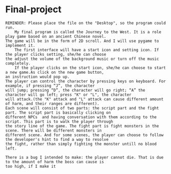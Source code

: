 # Final-project
	REMINDER: Please place the file on the "Desktop", so the program could run.
	    My final program is called the Journey to the West. It is a role play game based on an ancient Chinese novel.
	The game will be in the form of 2D scroll. And I will use pygame to implement it.
	    The first interface will have a start icon and setting icon. If the player clicks setting, she/he can choose
	the adjust the volume of the background music or turn off the music completely. 
	    If the player clicks on the start icon, she/he can choose to start a new game.As click on the new game button,
	an instruction would pop up.
	The player can control the character by pressing keys on keyboard. For example, if pressing “J”, the character
	will jump; pressing “D”, the character will go right; “A” the character will go left; press "K" or "L", the character
	will attack.(the "K" attack and "L" attack can cause different amount of harm, and their ranges are different).
	Each scene will consist of two parts: the script part and the fight part. The script part is basically clicking on 
	different NPCs 	and having conversation with them according to the script. This part is to walk the player through
	the story line of the game. The fight part is fight monsters in the scene. There will be different monsters in 
	different scene. And for some scenes, the player can choose to follow the developer's hint to find a way to resolve
	the fight, rather than simply fighting the monster untill no blood left.
	
	There is a bug I intended to make: the player cannot die. That is due to the amount of harm the boss can cause is
	too high, if I make it 
